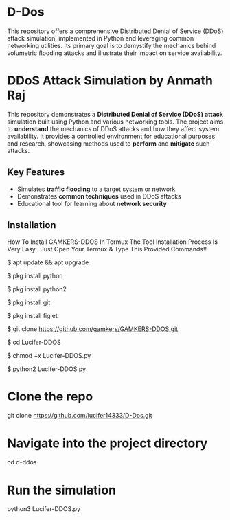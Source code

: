 # D-Dos
This repository offers a comprehensive Distributed Denial of Service (DDoS) attack simulation, implemented in Python and leveraging common networking utilities. Its primary goal is to demystify the mechanics behind volumetric flooding attacks and illustrate their impact on service availability.
# DDoS Attack Simulation by Anmath Raj

This repository demonstrates a **Distributed Denial of Service (DDoS) attack** simulation built using Python and various networking tools. The project aims to **understand** the mechanics of DDoS attacks and how they affect system availability. It provides a controlled environment for educational purposes and research, showcasing methods used to **perform** and **mitigate** such attacks.

## Key Features
- Simulates **traffic flooding** to a target system or network  
- Demonstrates **common techniques** used in DDoS attacks  
- Educational tool for learning about **network security**  

## Installation
How To Install GAMKERS-DDOS In Termux
The Tool Installation Process Is Very Easy.. Just Open Your Termux & Type This Provided Commands!!

$ apt update && apt upgrade

$ pkg install python

$ pkg install python2

$ pkg install git

$ pkg install figlet

$ git clone https://github.com/gamkers/GAMKERS-DDOS.git

$ cd Lucifer-DDOS

$ chmod +x Lucifer-DDOS.py

$ python2 Lucifer-DDOS.py

# Clone the repo
git clone https://github.com/lucifer14333/D-Dos.git

# Navigate into the project directory
cd d-ddos

# Run the simulation
python3 Lucifer-DDOS.py
